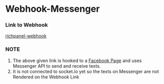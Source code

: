 # Webhook-Messenger

### Link to Webhook 
[richpanel-webhook](https://richpanel-webhook.herokuapp.com/)

### NOTE
1. The above given link is hooked to a [Facebook Page](https://www.facebook.com/RichPanel-106039768448169/) and uses Messenger API to send and receive texts.
2. It is not connected to socket.io yet so the texts on Messenger are not Rendered on the Webhook Link